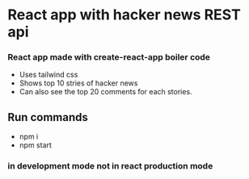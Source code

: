 # React app with hacker news REST api

### React app made with create-react-app boiler code
- Uses tailwind css
- Shows top 10 stries of hacker news
- Can also see the top 20 comments for each stories.

## Run commands
- npm i
- npm start 


### in development mode not in react production mode